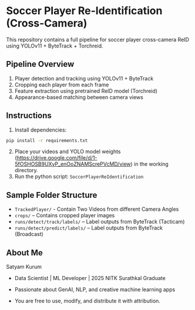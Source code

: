 # Soccer Player Re-Identification (Cross-Camera)

This repository contains a full pipeline for soccer player cross-camera ReID using YOLOv11 + ByteTrack + Torchreid.

## Pipeline Overview
1. Player detection and tracking using YOLOv11 + ByteTrack
2. Cropping each player from each frame
3. Feature extraction using pretrained ReID model (Torchreid)
4. Appearance-based matching between camera views

## Instructions
1. Install dependencies:
```bash
pip install -r requirements.txt
```
2. Place your videos and YOLO model weights (https://drive.google.com/file/d/1-5fOSHOSB9UXyP_enOoZNAMScrePVcMD/view) in the working directory.
3. Run the python script: `SoccerPlayerReIdentification`

## Sample Folder Structure
- `TrackedPlayer/` - Contain Two Videos from different Camera Angles
- `crops/` – Contains cropped player images
- `runs/detect/track/labels/` – Label outputs from ByteTrack (Tacticam)
- `runs/detect/predict/labels/` – Label outputs from ByteTrack (Broadcast)

## About Me
  Satyam Kurum
- Data Scientist | ML Developer | 2025 NITK Surathkal Graduate
- Passionate about GenAI, NLP, and creative machine learning apps

- You are free to use, modify, and distribute it with attribution.
